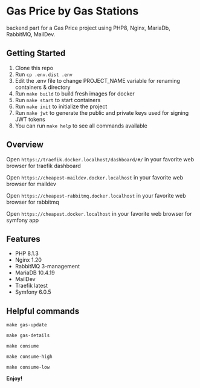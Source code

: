 # Gas Price by Gas Stations

backend part for a Gas Price project using PHP8, Nginx, MariaDb, RabbitMQ, MailDev.

## Getting Started

1. Clone this repo
2. Run `cp .env.dist .env`
3. Edit the .env file to change PROJECT_NAME variable for renaming containers & directory
4. Run `make build` to build fresh images for docker
4. Run `make start` to start containers
4. Run `make init` to initialize the project
4. Run `make jwt` to generate the public and private keys used for signing JWT tokens
5. You can run `make help` to see all commands available

## Overview

Open `https://traefik.docker.localhost/dashboard/#/` in your favorite web browser for traefik dashboard

Open `https://cheapest-maildev.docker.localhost` in your favorite web browser for maildev

Open `https://cheapest-rabbitmq.docker.localhost` in your favorite web browser for rabbitmq

Open `https://cheapest.docker.localhost` in your favorite web browser for symfony app

## Features

* PHP 8.1.3
* Nginx 1.20
* RabbitMQ 3-management
* MariaDB 10.4.19
* MailDev
* Traefik latest
* Symfony 6.0.5

## Helpful commands

`make gas-update`

`make gas-details`

`make consume`

`make consume-high`

`make consume-low`

**Enjoy!**
